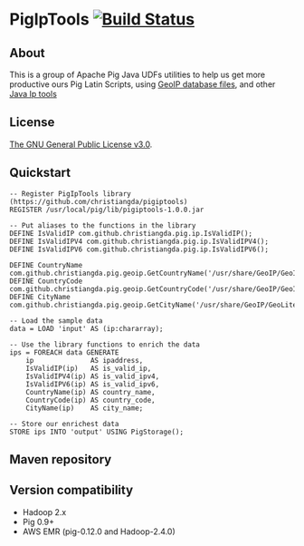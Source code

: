 # PigIpTools [![Build Status](https://travis-ci.org/christiangda/pigiptools.png)](https://travis-ci.org/christiangda/pigiptools)

## About
This is a group of Apache Pig Java UDFs utilities to help us get more productive ours Pig Latin Scripts, using [GeoIP database files](http://dev.maxmind.com/geoip/legacy/downloadable/), and other [Java Ip tools](http://docs.oracle.com/javase/7/docs/api/java/net/InetAddress.html)

## License

[The GNU General Public License v3.0](http://www.gnu.org/licenses/gpl-3.0.en.html).

## Quickstart


```pig
-- Register PigIpTools library (https://github.com/christiangda/pigiptools)
REGISTER /usr/local/pig/lib/pigiptools-1.0.0.jar

-- Put aliases to the functions in the library
DEFINE IsValidIP com.github.christiangda.pig.ip.IsValidIP();
DEFINE IsValidIPV4 com.github.christiangda.pig.ip.IsValidIPV4();
DEFINE IsValidIPV6 com.github.christiangda.pig.ip.IsValidIPV6();

DEFINE CountryName com.github.christiangda.pig.geoip.GetCountryName('/usr/share/GeoIP/GeoIP.dat','/usr/share/GeoIP/GeoIPv6.dat');
DEFINE CountryCode com.github.christiangda.pig.geoip.GetCountryCode('/usr/share/GeoIP/GeoIP.dat','/usr/share/GeoIP/GeoIPv6.dat');
DEFINE CityName com.github.christiangda.pig.geoip.GetCityName('/usr/share/GeoIP/GeoLiteCity.dat','/usr/share/GeoIP/GeoLiteCityv6.dat');

-- Load the sample data
data = LOAD 'input' AS (ip:chararray);

-- Use the library functions to enrich the data
ips = FOREACH data GENERATE
    ip              AS ipaddress,
    IsValidIP(ip)   AS is_valid_ip,
    IsValidIPV4(ip) AS is_valid_ipv4,
    IsValidIPV6(ip) AS is_valid_ipv6,
    CountryName(ip) AS country_name,
    CountryCode(ip) AS country_code,
    CityName(ip)    AS city_name;

-- Store our enrichest data
STORE ips INTO 'output' USING PigStorage();
```

## Maven repository

## Version compatibility
- Hadoop 2.x
- Pig 0.9+
- AWS EMR (pig-0.12.0 and Hadoop-2.4.0)
